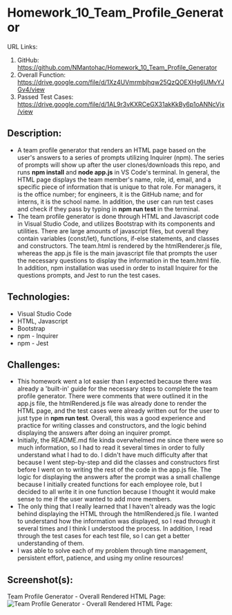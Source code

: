 # Homework_10_Team_Profile_Generator

URL Links:
  1) GitHub: https://github.com/NMantohac/Homework_10_Team_Profile_Generator
  2) Overall Function: https://drive.google.com/file/d/1Xz4UVmrmbjhqw25QzQOEXHg6UMvYJGv4/view
  3) Passed Test Cases: https://drive.google.com/file/d/1AL9r3vKXRCeGX31akKkBy6p1oANNcVjx/view
  
## Description:
  - A team profile generator that renders an HTML page based on the user's answers to a series of prompts utilizing Inquirer (npm).
    The series of prompts will show up after the user clones/downloads this repo, and runs **npm install** and **node app.js** in 
    VS Code's terminal. In general, the HTML page displays the team member's name, role, id, email, and a specific piece of information 
    that is unique to that role. For managers, it is the office number; for engineers, it is the GitHub name; and for interns, 
    it is the school name. In addition, the user can run test cases and check if they pass by typing in **npm run test** 
    in the terminal.
  - The team profile generator is done through HTML and Javascript code in Visual Studio Code, and utilizes Bootstrap with its 
    components and utilities. There are large amounts of javascript files, but overall they contain variables (const/let), 
    functions, if-else statements, and classes and constructors. The team.html is rendered by the htmlRenderer.js file, whereas the
    app.js file is the main javascript file that prompts the user the necessary questions to display the information in the 
    team.html file. In addition, npm installation was used in order to install Inquirer for the questions prompts, 
    and Jest to run the test cases.
  
## Technologies:
  - Visual Studio Code
  - HTML, Javascript
  - Bootstrap
  - npm - Inquirer
  - npm - Jest
  
## Challenges:
  - This homework went a lot easier than I expected because there was already a 'built-in' guide for the necessary steps to complete
    the team profile generator. There were comments that were outlined it in the app.js file, the htmlRendered.js file was already done
    to render the HTML page, and the test cases were already written out for the user to just type in **npm run test**. Overall, this
    was a good experience and practice for writing classes and constructors, and the logic behind displaying the answers after doing
    an inquirer prompt. 
  - Initially, the README.md file kinda overwhelmed me since there were so much information, so I had to read it several times in order
    to fully understand what I had to do. I didn't have much difficulty after that because I went step-by-step and did the classes and
    constructors first before I went on to writing the rest of the code in the app.js file. The logic for displaying the answers after
    the prompt was a small challenge because I initially created functions for each employee role, but I decided to all write it
    in one function because I thought it would make sense to me if the user wanted to add more members. 
  - The only thing that I really learned that I haven't already was the logic behind displaying the HTML through the htmlRendered.js
    file. I wanted to understand how the information was displayed, so I read through it several times and I think I understood the 
    process. In addition, I read through the test cases for each test file, so I can get a better understanding of them.
  - I was able to solve each of my problem through time management, persistent effort, patience, and using my online resources!
    
## Screenshot(s):
  
  Team Profile Generator - Overall Rendered HTML Page:
  ![Team Profile Generator - Overall Rendered HTML Page:](https://puu.sh/FzOYD/6bb1064139.png)
  
